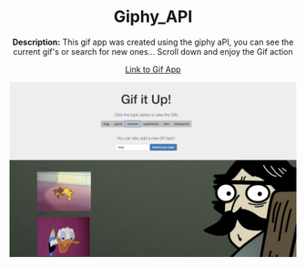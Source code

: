<center>

# Giphy_API
<strong> Description:</strong>
This gif app was created using the giphy aPI, you can see the current gif's or search for new ones...
Scroll down and enjoy the Gif action


[Link to Gif App](https://mespada829.github.io/giphy_api/)   

<img src="gifapp.jpg" width="745"> 



</center>